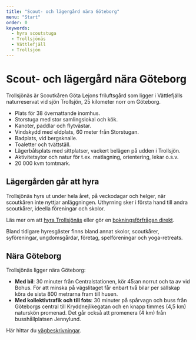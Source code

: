 ```yaml
---
title: "Scout- och lägergård nära Göteborg"
menu: "Start"
order: 0
keywords:
  - hyra scoutstuga
  - Trollsjönäs
  - Vättlefjäll
  - Trollsjön
---
```


# Scout- och lägergård nära Göteborg 
Trollsjönäs är Scoutkåren Göta Lejons friluftsgård som ligger i Vättlefjälls naturreservat vid sjön Trollsjön, 25 kilometer norr om Göteborg. 

* Plats för 38 övernattande inomhus. 
* Storstuga med stor samlingslokal och kök.
* Kanoter, paddlar och flytvästar. 
* Vindskydd med eldplats, 60 meter från Storstugan.
* Badplats, vid bergsknalle. 
* Toaletter och tvättställ.
* Lägerbålsplats med sittplatser, vackert belägen på udden i Trollsjön.
* Aktivitetsytor och natur för t.ex. matlagning, orientering, lekar o.s.v. 
* 20 000 kvm tomtmark.

## Lägergården går att hyra
Trollsjönäs hyrs ut under hela året, på veckodagar och helger, när scoutkåren inte nyttjar anläggningen. Uthyrning sker i första hand till andra scoutkårer, ideella föreningar och skolor. 

Läs mer om att [hyra Trollsjönäs](/hyra/) eller gör en [bokningsförfrågan direkt](/kontakt/#form).

Bland tidigare hyresgäster finns bland annat skolor, scoutkårer, syföreningar, ungdomsgårdar, företag, spelföreningar och yoga-retreats.

## Nära Göteborg
Trollsjönäs ligger nära Göteborg: 
* **Med bil**: 30 minuter från Centralstationen, kör 45:an norrut och ta av vid Bohus. För att minska på vägslitaget får enbart två bilar per sällskap köra de sista 800 metrarna fram till husen. 
* **Med kollektivtrafik och till fots**: 30 minuter på spårvagn och buss från Göteborgs central till Kryddnejlikegatan och en knapp timmes (4,5 km) naturskön promenad. Det går också att promenera (4 km) från busshållplatsen Jennylund. 

Här hittar du [vägbeskrivningar](/vagbeskrivning/).
